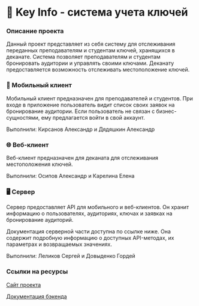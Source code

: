 # 🔑 Key Info - система учета ключей

### Описание проекта

Данный проект представляет из себя систему для отслеживания переданных преподавателям и студентам
ключей, хранящихся в деканате. Система позволяет преподавателям и студентам бронировать аудитории
и управлять своими ключами. Деканату предоставляется возможность отслеживать местоположение ключей.

### 📱 Мобильный клиент

Мобильный клиент предназначен для преподавателей и студентов. При входе в приложение пользователь
видит список своих заявок на бронирование аудитории. Если пользователь не связан с
бизнес-сущностями, ему предлагается войти в свой аккаунт.

Выполнили: Кирсанов Александр и Дядяшкин Александр

### 🌐 Веб-клиент

Веб-клиент предназначен для деканата для отслеживания местоположения ключей.

Выполнили: Осипов Александр и Карелина Елена

### 🖥️ Сервер

Сервер предоставляет API для мобильного и веб-клиентов. Он хранит информацию о пользователях,
аудиториях, ключах и заявках на бронирование аудиторий.

Документация серверной части доступна по ссылке ниже. Она содержит подробную информацию о доступных
API-методах, их параметрах и возвращаемых значениях.

Выполнили: Леликов Сергей и Довыденко Гордей

### Ссылки на ресурсы

[Сайт проекта](http://147.45.76.239:3000/)

[Документация бэкенда](http://147.45.76.239:8080/swagger-ui/index.html)
